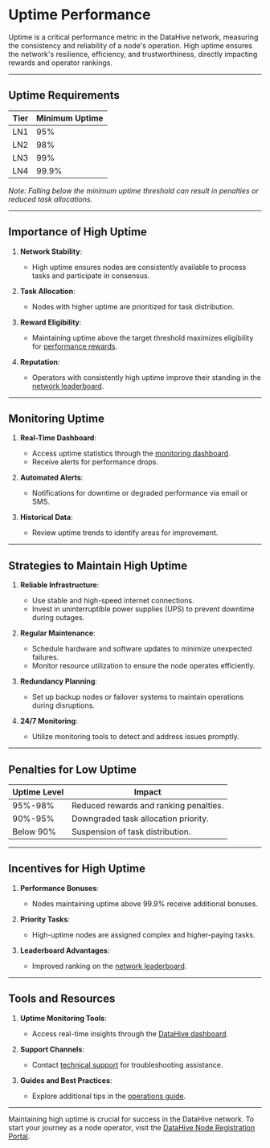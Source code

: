 # Uptime Performance

Uptime is a critical performance metric in the DataHive network, measuring the consistency and reliability of a node's operation. High uptime ensures the network's resilience, efficiency, and trustworthiness, directly impacting rewards and operator rankings.

---

## Uptime Requirements

| **Tier** | **Minimum Uptime** |
|----------|---------------------|
| LN1      | 95%                |
| LN2      | 98%                |
| LN3      | 99%                |
| LN4      | 99.9%              |

*Note: Falling below the minimum uptime threshold can result in penalties or reduced task allocations.*

---

## Importance of High Uptime

1. **Network Stability**:
   - High uptime ensures nodes are consistently available to process tasks and participate in consensus.

2. **Task Allocation**:
   - Nodes with higher uptime are prioritized for task distribution.

3. **Reward Eligibility**:
   - Maintaining uptime above the target threshold maximizes eligibility for [performance rewards](/docs/onboarding/rewards/system.md).

4. **Reputation**:
   - Operators with consistently high uptime improve their standing in the [network leaderboard](/docs/onboarding/performance/ranking.md).

---

## Monitoring Uptime

1. **Real-Time Dashboard**:
   - Access uptime statistics through the [monitoring dashboard](/docs/onboarding/monitoring.md).
   - Receive alerts for performance drops.

2. **Automated Alerts**:
   - Notifications for downtime or degraded performance via email or SMS.

3. **Historical Data**:
   - Review uptime trends to identify areas for improvement.

---

## Strategies to Maintain High Uptime

1. **Reliable Infrastructure**:
   - Use stable and high-speed internet connections.
   - Invest in uninterruptible power supplies (UPS) to prevent downtime during outages.

2. **Regular Maintenance**:
   - Schedule hardware and software updates to minimize unexpected failures.
   - Monitor resource utilization to ensure the node operates efficiently.

3. **Redundancy Planning**:
   - Set up backup nodes or failover systems to maintain operations during disruptions.

4. **24/7 Monitoring**:
   - Utilize monitoring tools to detect and address issues promptly.

---

## Penalties for Low Uptime

| **Uptime Level**      | **Impact**                              |
|-----------------------|----------------------------------------|
| 95%-98%              | Reduced rewards and ranking penalties. |
| 90%-95%              | Downgraded task allocation priority.   |
| Below 90%            | Suspension of task distribution.       |

---

## Incentives for High Uptime

1. **Performance Bonuses**:
   - Nodes maintaining uptime above 99.9% receive additional bonuses.

2. **Priority Tasks**:
   - High-uptime nodes are assigned complex and higher-paying tasks.

3. **Leaderboard Advantages**:
   - Improved ranking on the [network leaderboard](/docs/onboarding/performance/ranking.md).

---

## Tools and Resources

1. **Uptime Monitoring Tools**:
   - Access real-time insights through the [DataHive dashboard](/docs/onboarding/dashboard.md).

2. **Support Channels**:
   - Contact [technical support](/docs/onboarding/support/operations.md) for troubleshooting assistance.

3. **Guides and Best Practices**:
   - Explore additional tips in the [operations guide](/docs/onboarding/operations.md).

---

Maintaining high uptime is crucial for success in the DataHive network. To start your journey as a node operator, visit the [DataHive Node Registration Portal](https://www.datahive.network/nodes).
